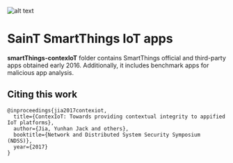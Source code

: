![alt text](http://i68.tinypic.com/25ut821.jpg)

# SainT SmartThings IoT apps

**smartThings-contexIoT** folder contains SmartThings official and third-party apps obtained early 2016. Additionally, it includes benchmark apps for malicious app analysis.

## Citing this work
``` 
@inproceedings{jia2017contexiot,
  title={ContexIoT: Towards providing contextual integrity to appified IoT platforms},
  author={Jia, Yunhan Jack and others},
  booktitle={Network and Distributed System Security Symposium (NDSS)},
  year={2017}
}
```
